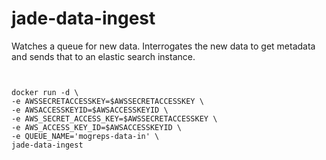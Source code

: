 # jade-data-ingest

Watches a queue for new data.
Interrogates the new data to get metadata and sends that to an elastic search instance.

```


docker run -d \
-e AWSSECRETACCESSKEY=$AWSSECRETACCESSKEY \
-e AWSACCESSKEYID=$AWSACCESSKEYID \
-e AWS_SECRET_ACCESS_KEY=$AWSSECRETACCESSKEY \
-e AWS_ACCESS_KEY_ID=$AWSACCESSKEYID \
-e QUEUE_NAME='mogreps-data-in' \
jade-data-ingest
```

